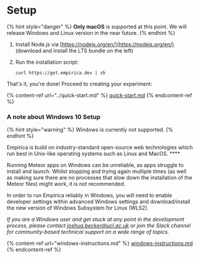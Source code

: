 # Setup

{% hint style="danger" %}
**Only macOS** is supported at this point. We will release Windows and Linux version in the near future.
{% endhint %}

1. Install Node.js via [https://nodejs.org/en/](https://nodejs.org/en/) (download and install the LTS bundle on the left)&#x20;
2.  Run the installation script:

    ```
    curl https://get.empirica.dev | sh
    ```

That's it, you're done!  Proceed to creating your experiment:

{% content-ref url="../quick-start.md" %}
[quick-start.md](../quick-start.md)
{% endcontent-ref %}

### **A note about Windows 10 Setup**

{% hint style="warning" %}
Windows is currently not supported.
{% endhint %}

Empirica is build on industry-standard open-source web technologies which run best in Unix-like operating systems such as Linux and MacOS.  ****&#x20;

Running Meteor apps on Windows can be unreliable, as apps struggle to install and launch. Whilst stopping and trying again multiple times (as well as making sure there are no processes that slow down the installation of the Meteor files) might work, it is not recommended.

In order to run Empirica reliably in Windows, you will need to enable developer settings within advanced Windows settings and download/install the new version of Windows Subsystem for Linux (WLS2).&#x20;

_If you are a Windows user and get stuck at any point in the development process, please contact joshua.becker@ucl.ac.uk or join the Slack channel for community-based technical support on a wide range of topics._

{% content-ref url="windows-instructions.md" %}
[windows-instructions.md](windows-instructions.md)
{% endcontent-ref %}
